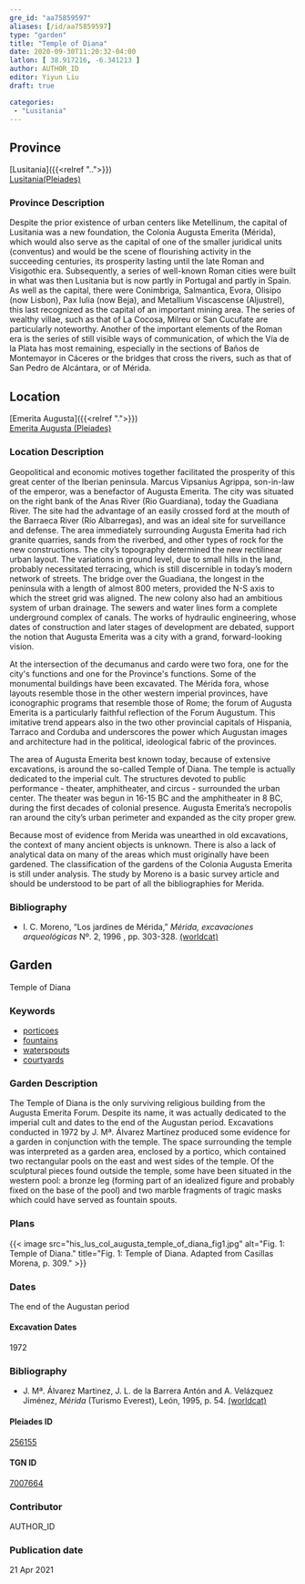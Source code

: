 ```yaml
---
gre_id: "aa75859597"
aliases: [/id/aa75859597]
type: "garden"
title: "Temple of Diana"
date: 2020-09-30T11:20:32-04:00
latlon: [ 38.917216, -6.341213 ]
author: AUTHOR_ID
editor: Yiyun Liu
draft: true

categories:
 - "Lusitania"
---
```


## Province

[Lusitania]({{<relref "..">}})  
[Lusitania(Pleiades)](https://pleiades.stoa.org/places/1101)

### Province Description
Despite the prior existence of urban centers like Metellinum, the capital of Lusitania was a new foundation, the Colonia Augusta Emerita (Mérida), which would also serve as the capital of one of the smaller juridical units (conventus) and would be the scene of flourishing activity in the succeeding centuries, its prosperity lasting until the late Roman and Visigothic era.  Subsequently, a series of well-known Roman cities were built in what was then Lusitania but is now partly in Portugal and partly in Spain. As well as the capital, there were Conimbriga, Salmantica, Evora, Olisipo (now Lisbon), Pax Iulia (now Beja), and Metallium Viscascense (Aljustrel), this last recognized as the capital of an important mining area. The series of wealthy villae, such as that of La Cocosa, Milreu or San Cucufate are particularly noteworthy.  Another of the important elements of the Roman era is the series of still visible ways of communication, of which the Vía de la Plata has most remaining, especially in the sections of Baños de Montemayor in Cáceres or the bridges that cross the rivers, such as that of San Pedro de Alcántara, or of Mérida.

## Location

[Emerita Augusta]({{<relref ".">}}) \
[Emerita Augusta (Pleiades)](https://pleiades.stoa.org/places/256155)

### Location Description
Geopolitical and economic motives together facilitated the prosperity of this great center of the Iberian peninsula. Marcus Vipsanius Agrippa, son-in-law of the emperor, was a benefactor of Augusta Emerita. The city was situated on the right bank of the Anas River (Rio Guardiana), today the Guadiana River. The site had the advantage of an easily crossed ford at the mouth of the Barraeca River (Rio Albarregas), and was an ideal site for surveillance and defense.  The area immediately surrounding Augusta Emerita had rich granite quarries, sands from the riverbed, and other types of rock for the new constructions.  The city’s topography determined the new rectilinear urban layout.  The variations in ground level, due to small hills in the land, probably necessitated terracing, which is still discernible in today’s modern network of streets. The bridge over the Guadiana, the longest in the peninsula with a length of almost 800 meters, provided the N-S axis to which the street grid was aligned. The new colony also had an ambitious system of urban drainage. The sewers and water lines form a complete underground complex of canals. The works of hydraulic engineering, whose dates of construction and later stages of development are debated, support the notion that Augusta Emerita was a city with a grand, forward-looking vision.

At the intersection of the decumanus and cardo were two fora, one for the city's functions and one for the Province's functions. Some of the monumental buildings have been excavated. The Mérida fora, whose layouts resemble those in the other western imperial provinces, have iconographic programs that resemble those of Rome; the forum of Augusta Emerita is a particularly faithful reflection of the Forum Augustum. This imitative trend appears also in the two other provincial capitals of Hispania, Tarraco and Corduba and underscores the power which Augustan images and architecture had in the political, ideological fabric of the provinces.

The area of Augusta Emerita best known today, because of extensive excavations, is around the so-called Temple of Diana. The temple is actually dedicated to the imperial cult. The structures devoted to public performance - theater, amphitheater, and circus - surrounded the urban center. The theater was begun in 16-15 BC and the amphitheater in 8 BC, during the first decades of colonial presence. Augusta Emerita’s necropolis ran around the city’s urban perimeter and expanded as the city proper grew.

Because most of evidence from Merida was unearthed in old excavations, the context of many ancient objects is unknown. There is also a lack of analytical data on many of the areas which must originally have been gardened. The classification of the gardens of the Colonia Augusta Emerita is still under analysis. The study by Moreno is a basic survey article and should be understood to be part of all the bibliographies for Merida.


### Bibliography
- I. C. Moreno, “Los jardines de Mérida,” *Mérida, excavaciones arqueológicas* Nº. 2, 1996 , pp. 303-328. [(worldcat)](http://www.worldcat.org/oclc/225047612)

<!--### Location Description-->

<!-- LEAVE THIS BLANK FOR NOW -->

<!--## Sublocation-->

<!--
[AREA WITHIN LOCATION, LIKE “PALATINE HILL”](GEOREFERENCE LINK)
A sublocation is any area larger than an individual garden, but located within a location. I would always try to include a link to a controlled vocabulary here if possible. This ID may well be different from the Garden ID, e.g., Pompeii versus a Garden in one of the houses which has its own Pleiades ID.
-->

<!--### Sublocation Description-->

<!-- DESCRIPTION -->

## Garden

Temple of Diana

### Keywords

- [porticoes](http://vocab.getty.edu/page/aat/300004145)
- [fountains](http://vocab.getty.edu/page/aat/300006179)
- [waterspouts](http://vocab.getty.edu/page/aat/300248603)
- [courtyards](http://vocab.getty.edu/page/aat/300004095)

### Garden Description

The Temple of Diana is the only surviving religious building from the Augusta Emerita Forum.  Despite its name, it was actually dedicated to the imperial cult and dates to the end of the Augustan period. Excavations conducted in 1972 by J. Mª. Álvarez Martínez produced some evidence for a garden in conjunction with the temple. The space surrounding the temple was interpreted as a garden area, enclosed by a portico, which contained two rectangular pools on the east and west sides of the temple.
Of the sculptural pieces found outside the temple, some have been situated in the western pool: a bronze leg (forming part of an idealized figure and probably fixed on the base of the pool) and two marble fragments of tragic masks which could have served as fountain spouts.


<!--
{{< image src="FILENAME" alt="ALT_TEXT" title="CAPTION" >}}
-->

### Plans

{{< image src="his_lus_col_augusta_temple_of_diana_fig1.jpg" alt="Fig. 1: Temple of Diana." title="Fig. 1: Temple of Diana. Adapted from Casillas Morena, p. 309." >}}

### Dates

The end of the Augustan period

#### Excavation Dates

1972

### Bibliography

*  J. Mª.  Álvarez Martinez, J. L. de la Barrera Antón and A. Velázquez Jiménez, *Mérida* (Turismo Everest), León, 1995, p. 54. [(worldcat)](http://www.worldcat.org/oclc/433607571)


<!--#### Periodo ID-->

<!-- [PERIODO_ID](https://pleiades.stoa.org/places/PLEIADES_ID) -->

#### Pleiades ID

[256155](https://pleiades.stoa.org/places/256155)

#### TGN ID

[7007664](http://vocab.getty.edu/page/tgn/7007664)

### Contributor

AUTHOR_ID

### Publication date


21 Apr 2021

<!--### Related articles-->

<!-- Links to other related articles. Leave blank for now -->